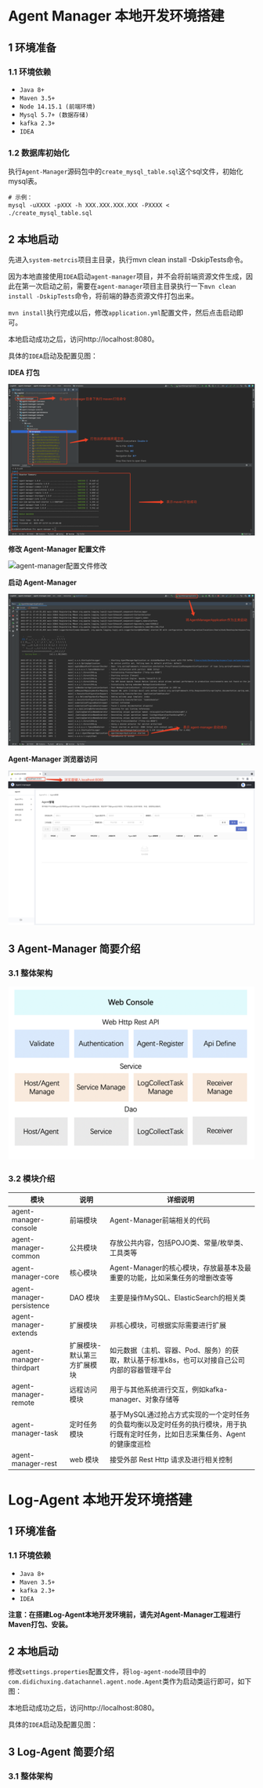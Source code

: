 # Agent Manager 本地开发环境搭建

## 1 环境准备

### 1.1 环境依赖

- `Java 8+`
- `Maven 3.5+`
- `Node 14.15.1 (前端环境)`
- `Mysql 5.7+ (数据存储)`
- `kafka 2.3+`
- `IDEA`

### 1.2 数据库初始化

执行`Agent-Manager`源码包中的`create_mysql_table.sql`这个sql文件，初始化mysql表。

```
# 示例：
mysql -uXXXX -pXXX -h XXX.XXX.XXX.XXX -PXXXX < ./create_mysql_table.sql
```

## 2 本地启动

先进入`system-metrcis`项目主目录，执行mvn clean install -DskipTests命令。

因为本地直接使用`IDEA`启动`agent-manager`项目，并不会将前端资源文件生成，因此在第一次启动之前，需要在`agent-manager`项目主目录执行一下`mvn clean install -DskipTests`命令，将前端的静态资源文件打包出来。

`mvn install`执行完成以后，修改`application.yml`配置文件，然后点击启动即可。

本地启动成功之后，访问http://localhost:8080。

具体的`IDEA`启动及配置见图：

**IDEA 打包**

![IDEA打包](assets/agent-manager%20maven%20打包.png)

**修改 Agent-Manager 配置文件**

![agent-manager配置文件修改](assets/agent-manager%20配置.png)

**启动 Agent-Manager**

![agent-manager 启动](assets/agent-manager%20启动.png)

**Agent-Manager 浏览器访问**

![agent-manager 浏览器访问](assets/agent-manager%20浏览器访问.png)

## 3 Agent-Manager 简要介绍

### 3.1 整体架构

![agent-manager整体架构](assets/agent-manager%20整体架构.png)

### 3.2 模块介绍

| 模块                      | 说明                        | 详细说明                                                     |
| ------------------------- | --------------------------- | ------------------------------------------------------------ |
| agent-manager-console     | 前端模块                    | Agent-Manager前端相关的代码                                  |
| agent-manager-common      | 公共模块                    | 存放公共内容，包括POJO类、常量/枚举类、工具类等              |
| agent-manager-core        | 核心模块                    | Agent-Manager的核心模块，存放最基本及最重要的功能，比如采集任务的增删改查等 |
| agent-manager-persistence | DAO 模块                    | 主要是操作MySQL、ElasticSearch的相关类                       |
| agent-manager-extends     | 扩展模块                    | 非核心模块，可根据实际需要进行扩展                           |
| agent-manager-thirdpart   | 扩展模块-默认第三方扩展模块 | 如元数据（主机、容器、Pod、服务）的获取，默认基于标准k8s，也可以对接自己公司内部的容器管理平台 |
| agent-manager-remote      | 远程访问模块                | 用于与其他系统进行交互，例如kafka-manager、对象存储等        |
| agent-manager-task        | 定时任务模块                | 基于MySQL通过抢占方式实现的一个定时任务的负载均衡以及定时任务的执行模块，用于执行既有定时任务，比如日志采集任务、Agent的健康度巡检 |
| agent-manager-rest        | web 模块                    | 接受外部 Rest Http 请求及进行相关控制                        |

# Log-Agent 本地开发环境搭建

## 1 环境准备

### 1.1 环境依赖

- `Java 8+`
- `Maven 3.5+`
- `kafka 2.3+`
- `IDEA`

**注意：在搭建Log-Agent本地开发环境前，请先对Agent-Manager工程进行Maven打包、安装。**

## 2 本地启动

修改`settings.properties`配置文件，将`log-agent-node`项目中的`com.didichuxing.datachannel.agent.node.Agent`类作为启动类运行即可，如下图：



本地启动成功之后，访问http://localhost:8080。

具体的`IDEA`启动及配置见图：

## 3 Log-Agent 简要介绍

### 3.1 整体架构

